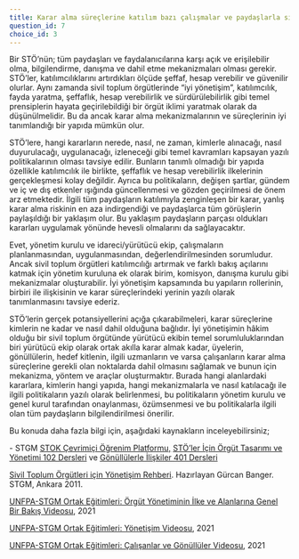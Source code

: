 ```yaml
---
title: Karar alma süreçlerine katılım bazı çalışmalar ve paydaşlarla sınırlı kalıyor. Örneğin bazı üyeler karar alma süreçlerine katılabiliyor ama tüm üyeler, gönüllüler ve-veya çalışanlar katılamıyor.
question_id: 7
choice_id: 3
---
```

Bir STÖ’nün; tüm paydaşları ve faydalanıcılarına karşı açık ve erişilebilir olma, bilgilendirme, danışma ve dahil etme mekanizmaları olması gerekir. STÖ’ler, katılımcılıklarını artırdıkları ölçüde şeffaf, hesap verebilir ve güvenilir olurlar. Aynı zamanda sivil toplum örgütlerinde “iyi yönetişim”, katılımcılık, fayda yaratma, şeffaflık, hesap verebilirlik ve sürdürülebilirlik gibi temel prensiplerin hayata geçirilebildiği bir örgüt iklimi yaratmak olarak da düşünülmelidir. Bu da ancak karar alma mekanizmalarının ve süreçlerinin iyi tanımlandığı bir yapıda mümkün olur.

STÖ’lere, hangi kararların nerede, nasıl, ne zaman, kimlerle alınacağı, nasıl duyurulacağı, uygulanacağı, izleneceği gibi temel kavramları kapsayan yazılı politikalarının olması tavsiye edilir. Bunların tanımlı olmadığı bir yapıda özellikle katılımcılık ile birlikte, şeffaflık ve hesap verebilirlik ilkelerinin gerçekleşmesi kolay değildir. Ayrıca bu politikaların, değişen şartlar, gündem ve iç ve dış etkenler ışığında güncellenmesi ve gözden geçirilmesi de önem arz etmektedir. İlgili tüm paydaşların katılımıyla zenginleşen bir karar, yanlış karar alma riskinin en aza indirgendiği ve paydaşlarca tüm görüşlerin paylaşıldığı bir yaklaşım olur. Bu yaklaşım paydaşların parçası oldukları kararları uygulamak yönünde hevesli olmalarını da sağlayacaktır.

Evet, yönetim kurulu ve idareci/yürütücü ekip, çalışmaların planlanmasından, uygulanmasından, değerlendirilmesinden sorumludur. Ancak sivil toplum örgütleri katılımcılığı artırmak ve farklı bakış açılarını katmak için yönetim kuruluna ek olarak birim, komisyon, danışma kurulu gibi mekanizmalar oluşturabilir. İyi yönetişim kapsamında bu yapıların rollerinin, birbiri ile ilişkisinin ve karar süreçlerindeki yerinin yazılı olarak tanımlanmasını tavsiye ederiz.

STÖ’lerin gerçek potansiyellerini açığa çıkarabilmeleri, karar süreçlerine kimlerin ne kadar ve nasıl dahil olduğuna bağlıdır. İyi yönetişimin hâkim olduğu bir sivil toplum örgütünde yürütücü ekibin temel sorumluluklarından biri yürütücü ekip olarak ortak akılla karar almak kadar, üyelerin, gönüllülerin, hedef kitlenin, ilgili uzmanların ve varsa çalışanların karar alma süreçlerine gerekli olan noktalarda dahil olmasını sağlamak ve bunun için mekanizma, yöntem ve araçlar oluşturmaktır. Burada hangi alanlardaki kararlara, kimlerin hangi yapıda, hangi mekanizmalarla ve nasıl katılacağı ile ilgili politikaların yazılı olarak belirlenmesi, bu politikaların yönetim kurulu ve genel kurul tarafından onaylanması, özümsenmesi ve bu politikalarla ilgili olan tüm paydaşların bilgilendirilmesi önerilir.

Bu konuda daha fazla bilgi için, aşağıdaki kaynakların inceleyebilirsiniz;

\- STGM [<u>STOK Çevrimiçi Öğrenim Platformu,</u>](https://www.stgm.org.tr/stok-ogrenim-platformu) [<u>STÖ’ler İçin Örgüt Tasarımı ve Yönetimi 102 Dersleri</u>](https://www.stgm.org.tr/sivil-toplum-okulu-stok/102-stoler-icin-orgut-tasarimi-yonetimi) ve [<u>Gönüllülerle İlişkiler 401 Dersleri</u>](https://www.stgm.org.tr/sivil-toplum-okulu-stok/buyuyen-orgutler)

[<u>Sivil Toplum Örgütleri için Yönetişim Rehberi</u>](https://www.stgm.org.tr/sites/default/files/2020-08/sivil-toplum-orgutleri-icin-yonetisim-rehberi.pdf). Hazırlayan Gürcan Banger. STGM, Ankara 2011.

[<u>UNFPA-STGM Ortak Eğitimleri: Örgüt Yönetiminin İlke ve Alanlarına Genel Bir Bakış Videosu</u>](https://www.youtube.com/watch?v=eLBzKFVFxyc&list=PLNNUSz3jzVL64sskDhRNadAhwPdVsD14-&index=18), 2021

[<u>UNFPA-STGM Ortak Eğitimleri: Yönetişim Videosu</u>](https://www.youtube.com/watch?v=qWrC-fa4PhE&list=PLNNUSz3jzVL64sskDhRNadAhwPdVsD14-&index=19), 2021

[<u>UNFPA-STGM Ortak Eğitimleri: Çalışanlar ve Gönüllüler Videosu</u>](https://youtu.be/I_FEZm8FcKU), 2021

